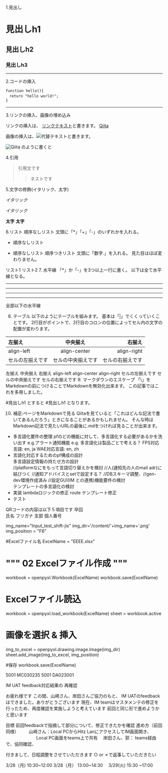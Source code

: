 1.見出し
# 見出しh1
## 見出しh2
### 見出しh3
***
2.コードの挿入


```
function hello(){
　return "hello world!";
}
```
***
3.リンクの挿入、画像の埋め込み

リンクの挿入は、
[リンクテキスト](URL)と書きます。
[Qiita](http://qiita.com/)




画像の挿入は、![代替テキスト](画像URL)と書きます。

![Qiita](http://cdn.qiita.com/assets/siteid-reverse-6044901aace6435306ebd1fac6b7858c.png)
のように書くと




4.引用

>引用文です
>>ネストです


5.文字の修飾(イタリック、太字)

_イタリック_

*イタリック*

__太字__
**太字**

6.リスト
順序なしリスト
文頭に「*」「+」「-」のいずれかを入れる。

+ 順序なしリスト
- 順序なしリスト
順序つきリスト
文頭に「数字.」を入れる。
見た目はほぼ変わりません。

リスト1
リスト2
7. 水平線
「*」か「-」を3つ以上一行に書く。
以下は全て水平線となる。

***
* * *
---
- - -

全部以下の水平線

8. テーブル
以下のようにテーブルを組みます。
基本は「|」でくくっていくことです。
2行目がポイントで、2行目のコロンの位置によってセル内の文字の配置が変わります。

|左揃え|中央揃え|右揃え|
|:---|:---:|--:|
|align-left|align-center|align-right|
|セルの左揃えです|セルの中央揃えです|セルの右揃えです|

左揃え	中央揃え	右揃え
align-left	align-center	align-right
セルの左揃えです	セルの中央揃えです	セルの右揃えです
9. マークダウンのエスケープ
「\」をMarkdownの前につけることでMarkdownを無効化出来ます。
この記事ではこれを多用しました。

\#見出しh1
とすると
#見出しh1
となります。

10. 補足:ページをMarkdownで見る
Qiitaを見ていると「これはどんな記法で書いてあるんだろう」ときになることがあるかもしれません。
そんな時はMarkdown記法で見たいURLの最後に.mdをつければ見ることが出来ます。

* 多言語化要件の整理
    pfのどの機能に対して、多言語化する必要があるかを洗い出す
    e.g.アラート通知機能
    e.g. 多言語化は製品ごとで考える？
            FPS対応言語: en, ja
            WAE対応言語: en, zh
* 言語化対応するためのpf構成の設計     
    多言語設定情報の持たせ方の設計     
        //platformなにをもって言語切り替えかを検討 
        //人(通知先の人のmail adr)に結びつく
        //通知アドバイスとsetで設定する？
        //DBスキーマ調整、//gen-dev環境作成済み
        //設定GUI(IM との連携)機能要件の検討       
    テンプレートの多言語化の検討        
* 実装
    lambdaロジックの修正
    route テンプレート修正
* テスト


QRコードの内容は以下５項目です
    卒回	
    氏名
    フリガナ
    支部
    個人番号

img_name="Input_test_shift-jis"
img_dir='/content/'+img_name+'.png'
img_position = "F6"

#Excelファイル名
ExcelName = "EEEE.xlsx"

#  """ 02 Excelファイル作成 """
workbook = openpyxl.Workbook(ExcelName)
workbook.save(ExcelName)


# Excelファイル読込
workbook = openpyxl.load_workbook(ExcelName)
sheet = workbook.active

# 画像を選択 & 挿入
img_to_excel = openpyxl.drawing.image.Image(img_dir)
sheet.add_image(img_to_excel, img_position)

#保存
workbook.save(ExcelName)


5001 MC030235
5001 DA023001

IM UAT feedback対応結果の 再確認

お疲れ様です
この間、山崎さん、岸田さんご協力のもと、
IM UATのfeedbackはできました。ありがとうございます
現在、IM teamはマスタメンテの修正を行ったため、再度確認を実施しようと考えています
前回と同じ形で進めようかと思います

目標
    前回feedbackで指摘して部分について、修正できたかを確認
進め方（前回同様）
　　山崎さん：Local PCからHitz LanにアクセスしてIM画面開き、
　　　　　　　Local PC画面をteams上で共有
  　岸田さん、郭： teams経由で、協同確認、

付きまして、日程調整をさせていただきます
○ or ✗で返事していただきたい

3/28（月)  10:30~12:00
3/28（月） 13:00~14:30　
3/29(火)  15:30 ~17:00
